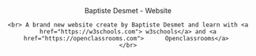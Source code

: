 <header> <a href="file:///Users/desmetbaptiste/Downloads/First%20website.png"> </a>

<!DOCTYPE html>
<html>
<head>
	Baptiste Desmet - Website
	
	<br> A brand new website create by Baptiste Desmet and learn with <a href="https://w3schools.com"> w3schools</a> and <a href="https://openclassrooms.com"> 		Openclassrooms</a> 
	</br>

</head>
<body>

</body>
</html>
